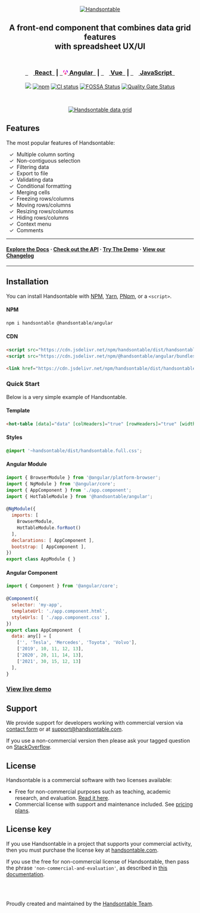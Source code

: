 <div align="center">

<a href="https://handsontable.com" rel="nofollow"><img src="https://raw.githubusercontent.com/handsontable/handsontable/develop/resources/handsontable-logo-blue.svg" alt="Handsontable" width="300"></a>
  
<div align="center">
  <h2>
    A front-end component that combines data grid features </br>
    with spreadsheet UX/UI </br>
  <br />
  </h2>
</div>

<h3>
  <a href="https://handsontable.com/docs/react-data-grid/installation/">&nbsp;&nbsp;<img src="https://raw.githubusercontent.com/handsontable/handsontable/develop/resources/icons/react-icon.svg" width="14" height="14"> <strong>React</strong>&nbsp;&nbsp;</a> |
  <a href="https://handsontable.com/docs/javascript-data-grid/angular-installation/">&nbsp;&nbsp;<img src="https://raw.githubusercontent.com/handsontable/handsontable/develop/resources/icons/angular-icon.svg" width="14" height="14"> <strong>Angular</strong>&nbsp;&nbsp;</a> |
  <a href="https://handsontable.com/docs/javascript-data-grid/vue3-installation/">&nbsp;&nbsp;<img src="https://raw.githubusercontent.com/handsontable/handsontable/develop/resources/icons/vue-icon.svg" width="14" height="14"> <strong>Vue</strong>&nbsp;&nbsp;</a> |
  <a href="https://handsontable.com/docs/javascript-data-grid/installation/">&nbsp;&nbsp;<img src="https://raw.githubusercontent.com/handsontable/handsontable/develop/resources/icons/javascript-icon.svg" width="14" height="14"> <strong>JavaScript</strong>&nbsp;&nbsp;</a>
</h3>

[![](https://data.jsdelivr.com/v1/package/npm/handsontable/badge)](https://www.jsdelivr.com/package/npm/handsontable)
[![npm](https://img.shields.io/npm/dm/handsontable.svg)](https://npmjs.com/package/handsontable)
[![CI status](https://github.com/handsontable/handsontable/actions/workflows/test.yml/badge.svg?branch=master)](https://github.com/handsontable/handsontable/actions/workflows/test.yml?query=branch%3Amaster)
[![FOSSA Status](https://app.fossa.io/api/projects/git%2Bgithub.com%2Fhandsontable%2Fhandsontable.svg?type=shield)](https://app.fossa.io/projects/git%2Bgithub.com%2Fhandsontable%2Fhandsontable?ref=badge_shield)
[![Quality Gate Status](https://sonarcloud.io/api/project_badges/measure?project=handsontable_handsontable&metric=alert_status)](https://sonarcloud.io/dashboard?id=handsontable_handsontable)

<br />

<a href="https://handsontable.com/demo"><img src="https://raw.githubusercontent.com/handsontable/handsontable/develop/resources/handsontable-github-preview.png" alt="Handsontable data grid" width="805"/></a>

</div>

## Features

The most popular features of Handsontable:

&nbsp;&nbsp;✓&nbsp; Multiple column sorting <br>
&nbsp;&nbsp;✓&nbsp; Non-contiguous selection <br>
&nbsp;&nbsp;✓&nbsp; Filtering data <br>
&nbsp;&nbsp;✓&nbsp; Export to file <br>
&nbsp;&nbsp;✓&nbsp; Validating data <br>
&nbsp;&nbsp;✓&nbsp; Conditional formatting <br>
&nbsp;&nbsp;✓&nbsp; Merging cells <br>
&nbsp;&nbsp;✓&nbsp; Freezing rows/columns <br>
&nbsp;&nbsp;✓&nbsp; Moving rows/columns <br>
&nbsp;&nbsp;✓&nbsp; Resizing rows/columns <br>
&nbsp;&nbsp;✓&nbsp; Hiding rows/columns <br>
&nbsp;&nbsp;✓&nbsp; Context menu <br>
&nbsp;&nbsp;✓&nbsp; Comments <br>

---
<h4>
<a target="_blank" href="https://handsontable.com/docs" rel="dofollow"><strong>Explore the Docs</strong></a>&nbsp;·&nbsp;<a target="_blank" href="https://handsontable.com/docs/api/core/" rel="dofollow"><strong>Check out the API</strong></a>&nbsp;·&nbsp;<a target="_blank" href="https://handsontable.com/demo" rel="dofollow"><strong>Try The Demo</strong></a>&nbsp;·&nbsp;<a target="_blank" href="https://handsontable.com/docs/release-notes/" rel="dofollow"><strong>View our Changelog</strong></a>&nbsp;
</h4>

---

<div id="installation"></div>

## Installation

You can install Handsontable with [NPM](https://www.npmjs.com/), [Yarn](https://yarnpkg.com/), [PNpm](https://pnpm.io/), or a `<script>`.
  
#### NPM
```bash
npm i handsontable @handsontable/angular
```

#### CDN

```html
<script src="https://cdn.jsdelivr.net/npm/handsontable/dist/handsontable.full.min.js"></script>
<script src="https://cdn.jsdelivr.net/npm/@handsontable/angular/bundles/handsontable-angular.umd.min.js"></script>

<link href="https://cdn.jsdelivr.net/npm/handsontable/dist/handsontable.full.min.css" rel="stylesheet">
```
  
### Quick Start
Below is a very simple example of Handsontable.

#### Template

```html
<hot-table [data]="data" [colHeaders]="true" [rowHeaders]="true" [width]="600" [height]="300"></hot-table>
```

#### Styles

```css
@import '~handsontable/dist/handsontable.full.css';
```

#### Angular Module

```js
import { BrowserModule } from '@angular/platform-browser';
import { NgModule } from '@angular/core';
import { AppComponent } from './app.component';
import { HotTableModule } from '@handsontable/angular';
 
@NgModule({
  imports: [
    BrowserModule,
    HotTableModule.forRoot()
  ],
  declarations: [ AppComponent ],
  bootstrap: [ AppComponent ],
})
export class AppModule { }
```

#### Angular Component

```js
import { Component } from '@angular/core';

@Component({
  selector: 'my-app',
  templateUrl: './app.component.html',
  styleUrls: [ './app.component.css' ],
})
export class AppComponent  {
  data: any[] = [
    ['', 'Tesla', 'Mercedes', 'Toyota', 'Volvo'],
    ['2019', 10, 11, 12, 13],
    ['2020', 20, 11, 14, 13],
    ['2021', 30, 15, 12, 13]
  ],
}
```

### [View live demo](https://handsontable.com/docs/angular-simple-example/)

## Support

We provide support for developers working with commercial version via [contact form](https://handsontable.com/contact?category=technical_support)</a> or at support@handsontable.com.

If you use a non-commercial version then please ask your tagged question on [StackOverflow](https://stackoverflow.com/questions/tagged/handsontable).

## License

Handsontable is a commercial software with two licenses available:

- Free for non-commercial purposes such as teaching, academic research, and evaluation. [Read it here](https://github.com/handsontable/handsontable/blob/master/handsontable-non-commercial-license.pdf).
- Commercial license with support and maintenance included. See [pricing plans](https://handsontable.com/pricing).

## License key

If you use Handsontable in a project that supports your commercial activity, then you must purchase the license key at [handsontable.com](https://handsontable.com/pricing).

If you use the free for non-commercial license of Handsontable, then pass the phrase `'non-commercial-and-evaluation'`, as described in [this documentation](https://handsontable.com/docs/license-key/).

<br>
<br>

Proudly created and maintained by the [Handsontable Team](https://handsontable.com/team).